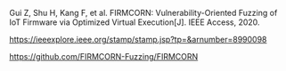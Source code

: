 Gui Z, Shu H, Kang F, et al. FIRMCORN: Vulnerability-Oriented Fuzzing of IoT Firmware via Optimized Virtual Execution[J]. IEEE Access, 2020.

https://ieeexplore.ieee.org/stamp/stamp.jsp?tp=&arnumber=8990098

https://github.com/FIRMCORN-Fuzzing/FIRMCORN
